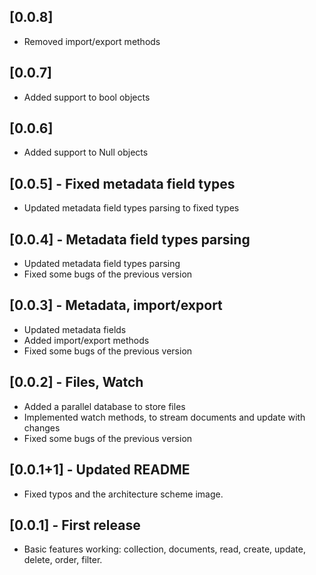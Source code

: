 ## [0.0.8]

- Removed import/export methods

## [0.0.7]

- Added support to bool objects

## [0.0.6]

- Added support to Null objects

## [0.0.5] - Fixed metadata field types

- Updated metadata field types parsing to fixed types

## [0.0.4] - Metadata field types parsing

- Updated metadata field types parsing
- Fixed some bugs of the previous version

## [0.0.3] - Metadata, import/export

- Updated metadata fields
- Added import/export methods
- Fixed some bugs of the previous version

## [0.0.2] - Files, Watch

- Added a parallel database to store files
- Implemented watch methods, to stream documents and update with changes
- Fixed some bugs of the previous version

## [0.0.1+1] - Updated README

- Fixed typos and the architecture scheme image.

## [0.0.1] - First release

- Basic features working: collection, documents, read, create, update, delete, order, filter.
